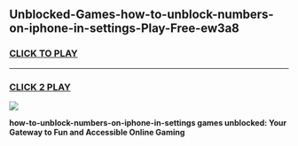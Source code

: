 
## Unblocked-Games-how-to-unblock-numbers-on-iphone-in-settings-Play-Free-ew3a8
<h3>
<a href="https://premium76.site?title=how-to-unblock-numbers-on-iphone-in-settings&ref=10A">CLICK TO PLAY</a></h3>
<hr>

<h3>
<a href="https://premium76.site?title=how-to-unblock-numbers-on-iphone-in-settings&ref=10A">CLICK 2 PLAY</a>
  
</h3>

<a href="https://premium76.site?title=how-to-unblock-numbers-on-iphone-in-settings&ref=10A"><img src="https://clearcache.store/games.png"></a>


**how-to-unblock-numbers-on-iphone-in-settings games unblocked: Your Gateway to Fun and Accessible Online Gaming**
